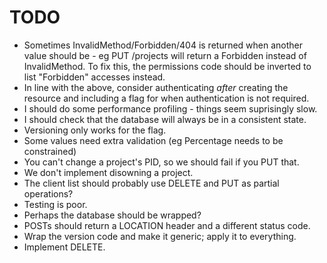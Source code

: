 # TODO #

- Sometimes InvalidMethod/Forbidden/404 is returned when another value should
  be - eg PUT /projects will return a Forbidden instead of InvalidMethod.
  To fix this, the permissions code should be inverted to list "Forbidden"
  accesses instead.
- In line with the above, consider authenticating *after* creating the resource
  and including a flag for when authentication is not required.
- I should do some performance profiling - things seem suprisingly slow.
- I should check that the database will always be in a consistent state.
- Versioning only works for the flag.
- Some values need extra validation (eg Percentage needs to be constrained)
- You can't change a project's PID, so we should fail if you PUT that.
- We don't implement disowning a project.
- The client list should probably use DELETE and PUT as partial operations?
- Testing is poor.
- Perhaps the database should be wrapped?
- POSTs should return a LOCATION header and a different status code.
- Wrap the version code and make it generic; apply it to everything.
- Implement DELETE.

